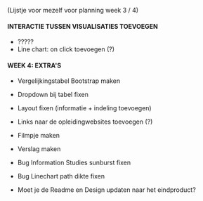 (Lijstje voor mezelf voor planning week 3 / 4)

#### INTERACTIE TUSSEN VISUALISATIES TOEVOEGEN
- ?????
- Line chart: on click toevoegen (?)

#### WEEK 4: EXTRA'S
- Vergelijkingstabel Bootstrap maken
- Dropdown bij tabel fixen
- Layout fixen (informatie + indeling toevoegen)
- Links naar de opleidingwebsites toevoegen (?)
- Filmpje maken
- Verslag maken

- Bug Information Studies sunburst fixen
- Bug Linechart path dikte fixen

- Moet je de Readme en Design updaten naar het eindproduct?
